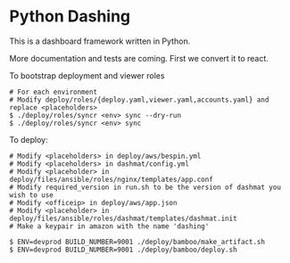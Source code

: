 Python Dashing
==============

This is a dashboard framework written in Python.

More documentation and tests are coming. First we convert it to react.

To bootstrap deployment and viewer roles

	# For each environment
	# Modify deploy/roles/{deploy.yaml,viewer.yaml,accounts.yaml} and replace <placeholders>
	$ ./deploy/roles/syncr <env> sync --dry-run
	$ ./deploy/roles/syncr <env> sync

To deploy:

	# Modify <placeholders> in deploy/aws/bespin.yml
	# Modify <placeholders> in dashmat/config.yml
	# Modify <placeholder> in deploy/files/ansible/roles/nginx/templates/app.conf
	# Modify required_version in run.sh to be the version of dashmat you wish to use
	# Modify <officeip> in deploy/aws/app.json
	# Modify <placeholder> in deploy/files/ansible/roles/dashmat/templates/dashmat.init
	# Make a keypair in amazon with the name 'dashing'

	$ ENV=devprod BUILD_NUMBER=9001 ./deploy/bamboo/make_artifact.sh
	$ ENV=devprod BUILD_NUMBER=9001 ./deploy/bamboo/deploy.sh

